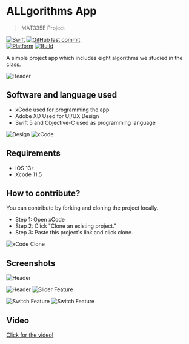 # ALLgorithms App
> MAT335E Project

[![Swift](https://img.shields.io/badge/Swift-5.0-Orange)](https://swift.org)
[![GitHub last commit](https://img.shields.io/github/last-commit/google/skia.svg?style=flat)]()<br>
[![Platform](https://img.shields.io/badge/Platform-ios-lightgrey)](https://www.apple.com/tr/ios/ios-13/)
[![Build](https://img.shields.io/badge/Build-Passing-green)]()

A simple project app which includes eight algorithms we studied in the class.

![Header](https://imgur.com/3QuNwM4.png)

## Software and language used

- xCode used for programming the app<br>
- Adobe XD Used for UI/UX Design<br>
- Swift 5 and Objective-C used as programming language<br>

![Design](https://imgur.com/wVIA2cR.png)
![xCode](https://imgur.com/YRe6bUc.png)

## Requirements
- iOS 13+
- Xcode 11.5

## How to contribute?

You can contribute by forking and cloning the project locally.

- Step 1: Open xCode<br>
- Step 2: Click "Clone an existing project."<br>
- Step 3: Paste this project's link and click clone.<br>

![xCode Clone](https://imgur.com/mvI1JWu.png)

## Screenshots
![Header](https://imgur.com/3QuNwM4.png)


![Header](https://i.imgur.com/qaR37I2.png)
![Slider Feature](https://imgur.com/beQSB3G.png)

![Switch Feature](https://imgur.com/beQSB3G.png)
![Switch Feature](https://imgur.com/IP7TWJe.png)
## Video
[Click for the video!](https://streamable.com/1atbba)
